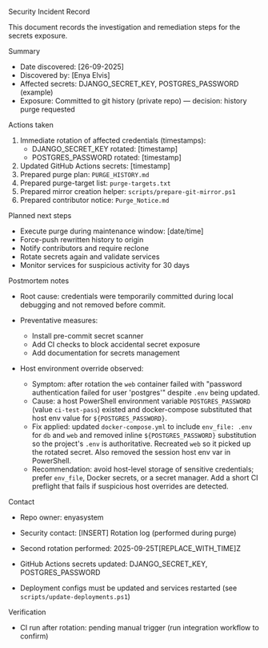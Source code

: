 Security Incident Record

This document records the investigation and remediation steps for the secrets exposure.

Summary

- Date discovered: [26-09-2025]
- Discovered by: [Enya Elvis]
- Affected secrets: DJANGO_SECRET_KEY, POSTGRES_PASSWORD (example)
- Exposure: Committed to git history (private repo) — decision: history purge requested

Actions taken

1. Immediate rotation of affected credentials (timestamps):
   - DJANGO_SECRET_KEY rotated: [timestamp]
   - POSTGRES_PASSWORD rotated: [timestamp]
2. Updated GitHub Actions secrets: [timestamp]
3. Prepared purge plan: `PURGE_HISTORY.md`
4. Prepared purge-target list: `purge-targets.txt`
5. Prepared mirror creation helper: `scripts/prepare-git-mirror.ps1`
6. Prepared contributor notice: `Purge_Notice.md`

Planned next steps

- Execute purge during maintenance window: [date/time]
- Force-push rewritten history to origin
- Notify contributors and require reclone
- Rotate secrets again and validate services
- Monitor services for suspicious activity for 30 days

Postmortem notes

- Root cause: credentials were temporarily committed during local debugging and not removed before commit.
- Preventative measures:
  - Install pre-commit secret scanner
  - Add CI checks to block accidental secret exposure
  - Add documentation for secrets management

- Host environment override observed:
  - Symptom: after rotation the `web` container failed with "password authentication failed for user 'postgres'" despite `.env` being updated.
  - Cause: a host PowerShell environment variable `POSTGRES_PASSWORD` (value `ci-test-pass`) existed and docker-compose substituted that host env value for `${POSTGRES_PASSWORD}`.
  - Fix applied: updated `docker-compose.yml` to include `env_file: .env` for `db` and `web` and removed inline `${POSTGRES_PASSWORD}` substitution so the project's `.env` is authoritative. Recreated `web` so it picked up the rotated secret. Also removed the session host env var in PowerShell.
  - Recommendation: avoid host-level storage of sensitive credentials; prefer `env_file`, Docker secrets, or a secret manager. Add a short CI preflight that fails if suspicious host overrides are detected.

Contact

- Repo owner: enyasystem
- Security contact: [INSERT]
Rotation log (performed during purge)

- Second rotation performed: 2025-09-25T[REPLACE_WITH_TIME]Z
- GitHub Actions secrets updated: DJANGO_SECRET_KEY, POSTGRES_PASSWORD
- Deployment configs must be updated and services restarted (see `scripts/update-deployments.ps1`)

Verification

- CI run after rotation: pending manual trigger (run integration workflow to confirm)
